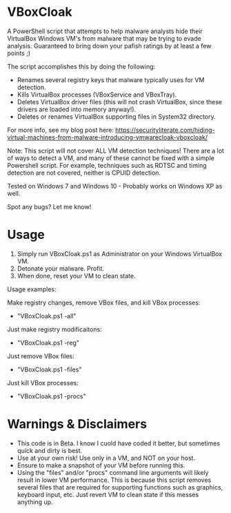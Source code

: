 # VBoxCloak

A PowerShell script that attempts to help malware analysts hide their VirtualBox Windows VM's from malware that may be trying to evade analysis. Guaranteed to bring down your pafish ratings by at least a few points ;)

The script accomplishes this by doing the following:

- Renames several registry keys that malware typically uses for VM detection.
- Kills VirtualBox processes (VBoxService and VBoxTray).
- Deletes VirtualBox driver files (this will not crash VirtualBox, since these drivers are loaded into memory anyway!).
- Deletes or renames VirtualBox supporting files in System32 directory.

For more info, see my blog post here: 
https://securityliterate.com/hiding-virtual-machines-from-malware-introducing-vmwarecloak-vboxcloak/

Note: This script will not cover ALL VM detection techniques! There are a lot of ways to detect a VM, and many of these cannot be fixed with a simple Powershell script. For example, techniques such as RDTSC and timing detection are not covered, neither is CPUID detection.

Tested on Windows 7 and Windows 10 - Probably works on Windows XP as well.

Spot any bugs? Let me know!

# Usage

1. Simply run VBoxCloak.ps1 as Administrator on your Windows VirtualBox VM.
2. Detonate your malware. Profit.
3. When done, reset your VM to clean state.

Usage examples:

Make registry changes, remove VBox files, and kill VBox processes:
  
  - "VBoxCloak.ps1 -all"
  
Just make registry modificaitons:
  
  - "VBoxCloak.ps1 -reg"
  
Just remove VBox files:
  
  - "VBoxCloak.ps1 -files"
  
Just kill VBox processes:
  
  - "VBoxCloak.ps1 -procs"

# Warnings & Disclaimers

- This code is in Beta. I know I cuold have coded it better, but sometimes quick and dirty is best.
- Use at your own risk! Use only in a VM, and NOT on your host.
- Ensure to make a snapshot of your VM before running this.
- Using the "files" and/or "procs" command line arguments will likely result in lower VM performance. This is because this script removes several files that are required for supporting functions such as graphics, keyboard input, etc. Just revert VM to clean state if this messes anything up.

